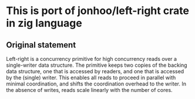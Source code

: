 # This is port of jonhoo/left-right crate in zig language

## Original statement

Left-right is a concurrency primitive for high concurrency reads over a single-writer data structure. The primitive keeps two copies of the backing data structure, one that is accessed by readers, and one that is accessed by the (single) writer. This enables all reads to proceed in parallel with minimal coordination, and shifts the coordination overhead to the writer. In the absence of writes, reads scale linearly with the number of cores.
